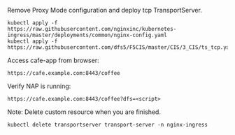 Remove Proxy Mode configuration and deploy tcp TransportServer.

    kubectl apply -f https://raw.githubusercontent.com/nginxinc/kubernetes-ingress/master/deployments/common/nginx-config.yaml
    kubectl apply -f https://raw.githubusercontent.com/dfs5/F5CIS/master/CIS/3_CIS/ts_tcp.yaml

Access cafe-app from browser:

    https://cafe.example.com:8443/coffee

Verify NAP is running:

    https://cafe.example.com:8443/coffee?dfs=<script>

Note: Delete custom resource when you are finished.

    kubectl delete transportserver transport-server -n nginx-ingress